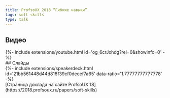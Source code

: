 ```yaml
---
title: ProfsoUX 2018 “Гибкие навыки”
tags: soft skills
type: talk
---
```


## Видео
<div>{%- include extensions/youtube.html id='og_6crJxhdg?rel=0&showinfo=0' -%}</div>
## Слайды
<div>{%- include extensions/speakerdeck.html id='21bb561448d44d818f39cf0decef7a65'  data-ratio='1.77777777777778' -%}</div>
[Страница доклада на сайте ProfsoUX 18](https://2018.profsoux.ru/papers/soft-skills)
